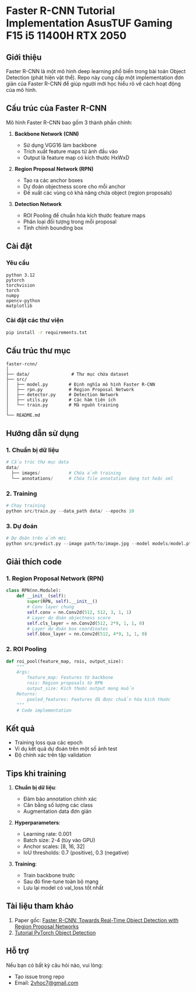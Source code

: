 # Faster R-CNN Tutorial Implementation AsusTUF Gaming F15 i5 11400H RTX 2050

## Giới thiệu
Faster R-CNN là một mô hình deep learning phổ biến trong bài toán Object Detection (phát hiện vật thể). Repo này cung cấp một implementation đơn giản của Faster R-CNN để giúp người mới học hiểu rõ về cách hoạt động của mô hình.

## Cấu trúc của Faster R-CNN
Mô hình Faster R-CNN bao gồm 3 thành phần chính:

1. **Backbone Network (CNN)**
   - Sử dụng VGG16 làm backbone
   - Trích xuất feature maps từ ảnh đầu vào
   - Output là feature map có kích thước HxWxD

2. **Region Proposal Network (RPN)**
   - Tạo ra các anchor boxes
   - Dự đoán objectness score cho mỗi anchor
   - Đề xuất các vùng có khả năng chứa object (region proposals)

3. **Detection Network**
   - ROI Pooling để chuẩn hóa kích thước feature maps
   - Phân loại đối tượng trong mỗi proposal
   - Tinh chỉnh bounding box

## Cài đặt

### Yêu cầu
```
python 3.12
pytorch
torchvision
torch
numpy
opencv-python
matplotlib
```

### Cài đặt các thư viện
```bash
pip install -r requirements.txt
```

## Cấu trúc thư mục
```
faster-rcnn/
│
├── data/                # Thư mục chứa dataset
├── src/
│   ├── model.py        # Định nghĩa mô hình Faster R-CNN
│   ├── rpn.py          # Region Proposal Network
│   ├── detector.py     # Detection Network
│   ├── utils.py        # Các hàm tiện ích
│   └── train.py        # Mã nguồn training
│
└── README.md
```

## Hướng dẫn sử dụng

### 1. Chuẩn bị dữ liệu
```python
# Cấu trúc thư mục data
data/
  ├── images/           # Chứa ảnh training
  └── annotations/      # Chứa file annotation dạng txt hoặc xml
```

### 2. Training
```python
# Chạy training
python src/train.py --data_path data/ --epochs 10
```

### 3. Dự đoán
```python
# Dự đoán trên ảnh mới
python src/predict.py --image path/to/image.jpg --model models/model.pth
```

## Giải thích code

### 1. Region Proposal Network (RPN)
```python
class RPN(nn.Module):
    def __init__(self):
        super(RPN, self).__init__()
        # Conv layer chung
        self.conv = nn.Conv2d(512, 512, 3, 1, 1)
        # Layer dự đoán objectness score
        self.cls_layer = nn.Conv2d(512, 2*9, 1, 1, 0) 
        # Layer dự đoán box coordinates
        self.bbox_layer = nn.Conv2d(512, 4*9, 1, 1, 0)
```

### 2. ROI Pooling
```python
def roi_pool(feature_map, rois, output_size):
    """
    Args:
        feature_map: Features từ backbone
        rois: Region proposals từ RPN
        output_size: Kích thước output mong muốn
    Returns:
        pooled_features: Features đã được chuẩn hóa kích thước
    """
    # Code implementation
```

## Kết quả
- Training loss qua các epoch
- Ví dụ kết quả dự đoán trên một số ảnh test
- Độ chính xác trên tập validation

## Tips khi training
1. **Chuẩn bị dữ liệu**:
   - Đảm bảo annotation chính xác
   - Cân bằng số lượng các class
   - Augmentation data đơn giản

2. **Hyperparameters**:
   - Learning rate: 0.001
   - Batch size: 2-4 (tùy vào GPU)
   - Anchor scales: [8, 16, 32]
   - IoU thresholds: 0.7 (positive), 0.3 (negative)

3. **Training**:
   - Train backbone trước
   - Sau đó fine-tune toàn bộ mạng
   - Lưu lại model có val_loss tốt nhất

## Tài liệu tham khảo
1. Paper gốc: [Faster R-CNN: Towards Real-Time Object Detection with Region Proposal Networks](https://arxiv.org/abs/1506.01497)
2. [Tutorial PyTorch Object Detection](https://pytorch.org/tutorials/intermediate/torchvision_tutorial.html)

## Hỗ trợ
Nếu bạn có bất kỳ câu hỏi nào, vui lòng:
- Tạo issue trong repo
- Email: 2vhoc7@gmail.com
